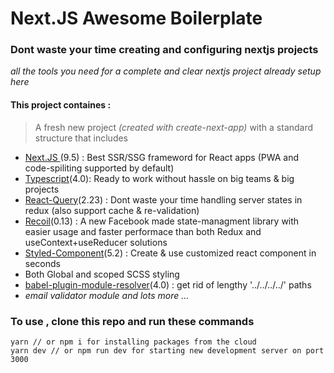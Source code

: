 # Next.JS Awesome Boilerplate

### Dont waste your time creating and configuring nextjs projects

_all the tools you need for a complete and clear nextjs project already setup here_

#### This project containes :

> A fresh new project _(created with create-next-app)_ with a standard structure that includes

- [Next.JS ]()(9.5) : Best SSR/SSG frameword for React apps (PWA and code-spiliting supported by default)
- [Typescript]()(4.0): Ready to work without hassle on big teams & big projects
- [React-Query]()(2.23) : Dont waste your time handling server states in redux (also support cache & re-validation)
- [Recoil]()(0.13) : A new Facebook made state-managment library with easier usage and faster performace than both Redux and useContext+useReducer solutions
- [Styled-Component]()(5.2) : Create & use customized react component in seconds
- Both Global and scoped SCSS styling
- [babel-plugin-module-resolver]()(4.0) : get rid of lengthy '../../../../' paths
- _email validator module and lots more ..._

### To use , clone this repo and run these commands

```
yarn // or npm i for installing packages from the cloud
yarn dev // or npm run dev for starting new development server on port 3000
```
